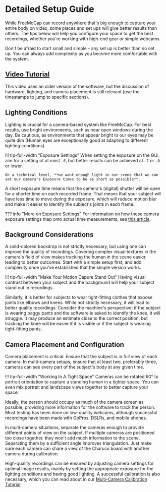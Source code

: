 # Detailed Setup Guide

While FreeMoCap can record anywhere that's big enough to capture your entire body on video, some places and set ups will give better results than others. The tips below will help you configure your space to get the best recordings, whether you're working with high-end gear or simple webcams. 

Don't be afraid to start small and simple - any set up is better than no set up. You can always add complexity as you become more comfortable with the system.

## [Video Tutorial](https://www.youtube.com/watch?v=GxKmyKdnTy0&t=872s)

This video uses an older version of the software, but the discussion of hardware, lighting, and camera placement is still relevant (use the timestamps to jump to specific sections).

## Lighting Conditions

Lighting is crucial for a camera-based system like FreeMoCap. For best results, use bright environments, such as near open windows during the day. Be cautious, as environments that appear bright to our eyes may be quite dim (Human eyes are exceptionally good at adapting to different lighting conditions).

!!! tip-full-width "Exposure Settings"
    When setting the exposure on the GUI, aim for a setting of at most `-6`, but better results can be achieved at `-7` or `-8` or lower. 

    On a technical level, **we want enough light in our scene that we can set our camera's Exposure times to be as short as possible**. 

A short exposure time means that the camera's (digital) shutter will be open for a shorter time on each recorded frame. That means that your subject will have less time to move during the exposure, which will reduce motion blur and make it easier to identify the subject's joints in each frame.

??? info "More on Exposure Settings" 
    For information on how these camera exposure settings map onto actual time measurements, see [this article](https://www.kurokesu.com/main/2020/05/22/uvc-camera-exposure-timing-in-opencv/).


## Background Considerations

A solid-colored backdrop is not strictly necessary, but using one can improve the quality of recordings. Covering complex visual textures in the camera's field of view makes tracking the human in the scene easier, leading to better outcomes. Start with a simple setup first, and add complexity once you've established that the simple version works.

!!! tip-full-width "Make Your Motion Capure Stand Out"
    Having visual contrast between your subject and the background will help your subject stand out in recordings.

Similarly, it is better for subjects to wear tight-fitting clothes that expose joints like elbows and knees. While not strictly necessary, it will lead to better quality recordings. Consider the machine's perspective: if the subject is wearing baggy pants and the software is asked to identify the knee, it will struggle. It may produce an estimate close to the correct position, but tracking the knee will be easier if it is visible or if the subject is wearing tight-fitting pants.

## Camera Placement and Configuration

Camera placement is critical. Ensure that the subject is in full view of each camera. In multi-camera setups, ensure that at least two, preferably three, cameras can see every part of the subject's body at any given time. 

!!! tip-full-width "Working In A Tight Space"
    Cameras can be rotated 90° to portrait orientation to capture a standing human in a tighter space. You can even mix portrait and landscape views together to better capture your space.

Ideally, the person should occupy as much of the camera screen as possible, providing more information for the software to track the person. Most testing has been done on low-quality webcams, although successful recordings have been made with GoPros, DSLRs, and mobile phones.

In multi-camera situations, separate the cameras enough to provide different points of view on the subject. If multiple cameras are positioned too close together, they won't add much information to the scene. Separating them by a sufficient angle improves triangulation. Just make sure each camera can share a view of the Charuco board with another camera during calibration.

High-quality recordings can be ensured by adjusting camera settings for optimal image results, mainly by setting the appropriate exposure for the lighting conditions and having good lighting. A successful calibration is also necessary, which you can read about in our [Multi-Camera Calibration Tutorial](multi_camera_calibration.md).